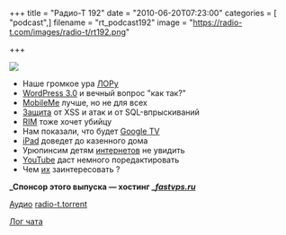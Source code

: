 +++
title = "Радио-Т 192"
date = "2010-06-20T07:23:00"
categories = [ "podcast",]
filename = "rt_podcast192"
image = "https://radio-t.com/images/radio-t/rt192.png"

+++

![](https://radio-t.com/images/radio-t/rt192.png)

- Наше громкое ура [ЛОРу
](http://www.linux.org.ru/news/linux-org-ru/5000089)
- [WordPress 3.0](http://habrahabr.ru/blogs/wordpress/96768/) и вечный вопрос "как так?"
- [MobileMe](http://www.appleinsider.com/articles/10/06/18/inside_apples_new_mobileme_web_and_ios_apps.html) лучше, но не для всех
- [Защита](http://www.opennet.ru/opennews/art.shtml?num=26997) от XSS и атак и от SQL-впрыскиваний
- [RIM](http://www.mobile-review.com/fullnews/main/2010/June/15.shtml#29606) тоже хочет убийцу
- Нам показали, что будет [Google TV](http://mashable.com/2010/06/15/google-tv-video/)
- [iPad](http://mashable.com/2010/06/13/ipod-touch-marijuana-ipad-craigslist/) доведет до казенного дома
- Урюпинсим детям [интернетов](http://habrahabr.ru/blogs/lenta/96748/) не увидить
- [YouTube](http://www.readwriteweb.com/archives/youtube_gets_a_cloud-based_video_editor.php) даст немного поредактировать
- Чем [их](http://agile.dzone.com/articles/3-things-motivate-us) заинтересовать ?

**_Спонсор этого выпуска — хостинг _[_fastvps.ru_](http://fastvps.ru/)**

[Аудио](https://archive.rucast.net/radio-t/media/rt_podcast192.mp3)
[radio-t.torrent](http://www.radio-t.com/torrents/rt_podcast192.mp3.torrent)

[Лог чата](http://chat.radio-t.com/logs/radio-t-192.html)
<audio src="https://archive.rucast.net/radio-t/media/rt_podcast192.mp3" preload="none"></audio>
